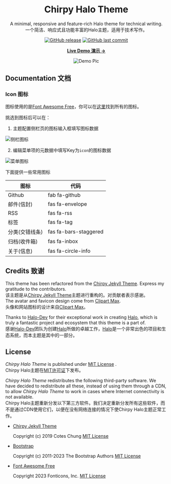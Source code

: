 <div align="center">

  # Chirpy Halo Theme

  A minimal, responsive and feature-rich Halo theme for technical writing.  
  一个简洁、响应式且功能丰富的Halo主题，适用于技术写作。

<a href="https://github.com/AirboZH/halo-theme-chirpy/releases"><img alt="GitHub release" src="https://img.shields.io/github/release/AirboZH/halo-theme-chirpy.svg?style=flat-square&include_prereleases" /></a>
<a href="https://github.com/AirboZH/halo-theme-chirpy/commits"><img alt="GitHub last commit" src="https://img.shields.io/github/last-commit/AirboZH/halo-theme-chirpy.svg?style=flat-square" /></a>

  [**Live Demo 演示 →**][demo]
  
  ![Demo Pic](https://cdn.airbozh.cn/blog/%E5%BE%AE%E4%BF%A1%E6%88%AA%E5%9B%BE_20230715011526.jpg)

</div>

## Documentation 文档

### Icon 图标

图标使用的是[Font Awesome Free][front-awesome]，你可以在[这里][front-awesome-icons]找到所有的图标。

挑选到图标后可以在：

1. 主题配置侧栏页的图标输入框填写图标数据

![侧栏图标](https://cdn.airbozh.cn/blog/%E5%BE%AE%E4%BF%A1%E5%9B%BE%E7%89%87_20230731091335.png)

2. 编辑菜单项的元数据中填写Key为`icon`的图标数据

![菜单图标](https://cdn.airbozh.cn/blog/%E5%BE%AE%E4%BF%A1%E5%9B%BE%E7%89%87_20230731091516.png)

下面提供一些常用图标

| 图标       | 代码                    |
|----------|-----------------------|
| Github   | fab fa-github         |
| 邮件(信封)   | fas fa-envelope       |
| RSS      | fas fa-rss            |
| 标签       | fas fa-tag            |
| 分类(交错线条) | fas fa-bars-staggered |
| 归档(收件箱)  | fas fa-inbox          |
| 关于(信息)   | fas fa-circle-info    |

## Credits 致谢

This theme has been refactored from the [Chirpy Jekyll Theme][origin-github]. Express my gratitude to the contributors.  
该主题是从[Chirpy Jekyll Theme][origin-github]主题进行重构的。对贡献者表示感谢。  
The avatar and favicon design come from [Clipart Max][image].  
头像和网站图标的设计来自[Clipart Max][image]。

Thanks to [Halo-Dev][halo-dev] for their exceptional work in creating [Halo][halo], which is truly a fantastic project and ecosystem that this theme is a part of.  
感谢[Halo-Dev][halo-dev]团队为创建[Halo][halo]所做的卓越工作，[Halo][halo]是一个非常出色的项目和生态系统，而本主题是其中的一部分。

## License

*Chirpy Halo Theme* is published under [MIT License][mit] .  
Chirpy Halo主题在[MIT许可证][mit]下发布。

*Chirpy Halo Theme* redistributes the following third-party software. We have decided to redistribute all these, instead of using them through a CDN, to allow *Chirpy Halo Theme* to work in cases where Internet connectivity is not available.  
Chirpy Halo主题重新分发以下第三方软件。我们决定重新分发所有这些软件，而不是通过CDN使用它们，以便在没有网络连接的情况下使Chirpy Halo主题正常工作。

- [Chirpy Jekyll Theme][origin-github]

  Copyright (c) 2019 Cotes Chung
  [MIT License][jekyll-theme-chirpy-mit]

- [Bootstrap][bootstrap]

  Copyright (c) 2011-2023 The Bootstrap Authors
  [MIT License][bootstrap-mit]

- [Font Awesome Free][front-awesome]

  Copyright 2023 Fonticons, Inc.
  [MIT License][front-awesome-mit]


[halo]: https://github.com/halo-dev/halo
[halo-dev]: https://github.com/halo-dev
[image]: https://www.clipartmax.com/middle/m2i8b1m2K9Z5m2K9_ant-clipart-childrens-ant-cute/
[demo]: https://www.airbozh.cn
[mit]: https://github.com/AirboZH/halo-theme-chirpy/blob/master/LICENSE
[origin-github]: https://github.com/cotes2020/jekyll-theme-chirpy
[jekyll-theme-chirpy-mit]: https://github.com/cotes2020/jekyll-theme-chirpy/blob/master/LICENSE
[bootstrap]: https://github.com/twbs/bootstrap
[bootstrap-mit]: https://github.com/twbs/bootstrap/blob/main/LICENSE
[front-awesome]: https://fontawesome.com
[front-awesome-mit]: https://fontawesome.com/license/free

[front-awesome-icons]: https://fontawesome.com/search?o=r&m=free
